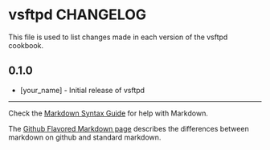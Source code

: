 vsftpd CHANGELOG
================

This file is used to list changes made in each version of the vsftpd cookbook.

0.1.0
-----
- [your_name] - Initial release of vsftpd

- - -
Check the [Markdown Syntax Guide](http://daringfireball.net/projects/markdown/syntax) for help with Markdown.

The [Github Flavored Markdown page](http://github.github.com/github-flavored-markdown/) describes the differences between markdown on github and standard markdown.
